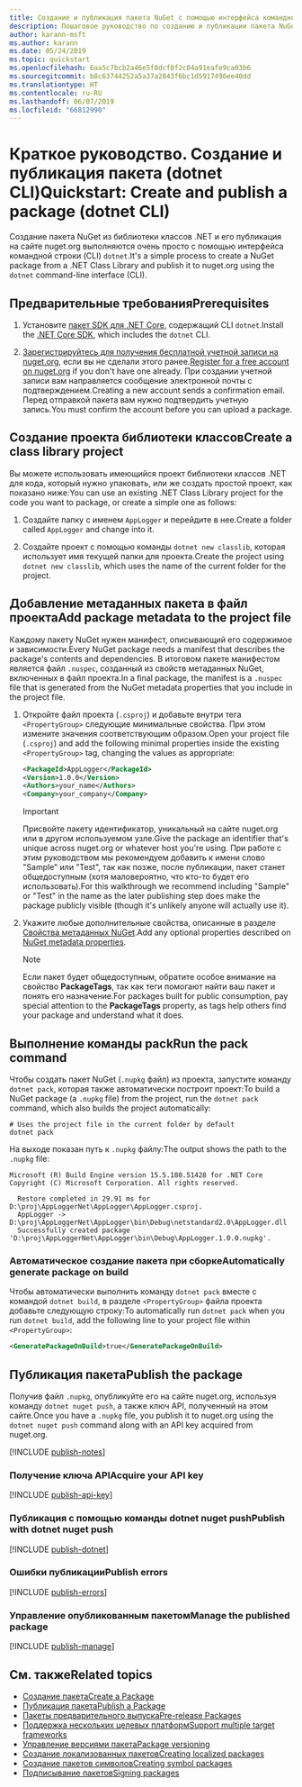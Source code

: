 ```yaml
---
title: Создание и публикация пакета NuGet с помощью интерфейса командной строки dotnet
description: Пошаговое руководство по созданию и публикации пакета NuGet с помощью .NET Core CLI — dotnet.
author: karann-msft
ms.author: karann
ms.date: 05/24/2019
ms.topic: quickstart
ms.openlocfilehash: 6aa5c7bcb2a46e5f8dcf8f2c04a91eafe9ca03b6
ms.sourcegitcommit: b8c63744252a5a37a2843f6bc1d5917496ee40dd
ms.translationtype: HT
ms.contentlocale: ru-RU
ms.lasthandoff: 06/07/2019
ms.locfileid: "66812990"
---
```

# <a name="quickstart-create-and-publish-a-package-dotnet-cli"></a><span data-ttu-id="7bae9-103">Краткое руководство. Создание и публикация пакета (dotnet CLI)</span><span class="sxs-lookup"><span data-stu-id="7bae9-103">Quickstart: Create and publish a package (dotnet CLI)</span></span>

<span data-ttu-id="7bae9-104">Создание пакета NuGet из библиотеки классов .NET и его публикация на сайте nuget.org выполняются очень просто с помощью интерфейса командной строки (CLI) `dotnet`.</span><span class="sxs-lookup"><span data-stu-id="7bae9-104">It's a simple process to create a NuGet package from a .NET Class Library and publish it to nuget.org using the `dotnet` command-line interface (CLI).</span></span>

## <a name="prerequisites"></a><span data-ttu-id="7bae9-105">Предварительные требования</span><span class="sxs-lookup"><span data-stu-id="7bae9-105">Prerequisites</span></span>

1. <span data-ttu-id="7bae9-106">Установите [пакет SDK для .NET Core](https://www.microsoft.com/net/download/), содержащий CLI `dotnet`.</span><span class="sxs-lookup"><span data-stu-id="7bae9-106">Install the [.NET Core SDK](https://www.microsoft.com/net/download/), which includes the `dotnet` CLI.</span></span>

1. <span data-ttu-id="7bae9-107">[Зарегистрируйтесь для получения бесплатной учетной записи на nuget.org](https://www.nuget.org/users/account/LogOn?returnUrl=%2F), если вы не сделали этого ранее.</span><span class="sxs-lookup"><span data-stu-id="7bae9-107">[Register for a free account on nuget.org](https://www.nuget.org/users/account/LogOn?returnUrl=%2F) if you don't have one already.</span></span> <span data-ttu-id="7bae9-108">При создании учетной записи вам направляется сообщение электронной почты с подтверждением.</span><span class="sxs-lookup"><span data-stu-id="7bae9-108">Creating a new account sends a confirmation email.</span></span> <span data-ttu-id="7bae9-109">Перед отправкой пакета вам нужно подтвердить учетную запись.</span><span class="sxs-lookup"><span data-stu-id="7bae9-109">You must confirm the account before you can upload a package.</span></span>

## <a name="create-a-class-library-project"></a><span data-ttu-id="7bae9-110">Создание проекта библиотеки классов</span><span class="sxs-lookup"><span data-stu-id="7bae9-110">Create a class library project</span></span>

<span data-ttu-id="7bae9-111">Вы можете использовать имеющийся проект библиотеки классов .NET для кода, который нужно упаковать, или же создать простой проект, как показано ниже:</span><span class="sxs-lookup"><span data-stu-id="7bae9-111">You can use an existing .NET Class Library project for the code you want to package, or create a simple one as follows:</span></span>

1. <span data-ttu-id="7bae9-112">Создайте папку с именем `AppLogger` и перейдите в нее.</span><span class="sxs-lookup"><span data-stu-id="7bae9-112">Create a folder called `AppLogger` and change into it.</span></span>

1. <span data-ttu-id="7bae9-113">Создайте проект с помощью команды `dotnet new classlib`, которая использует имя текущей папки для проекта.</span><span class="sxs-lookup"><span data-stu-id="7bae9-113">Create the project using `dotnet new classlib`, which uses the name of the current folder for the project.</span></span>

## <a name="add-package-metadata-to-the-project-file"></a><span data-ttu-id="7bae9-114">Добавление метаданных пакета в файл проекта</span><span class="sxs-lookup"><span data-stu-id="7bae9-114">Add package metadata to the project file</span></span>

<span data-ttu-id="7bae9-115">Каждому пакету NuGet нужен манифест, описывающий его содержимое и зависимости.</span><span class="sxs-lookup"><span data-stu-id="7bae9-115">Every NuGet package needs a manifest that describes the package's contents and dependencies.</span></span> <span data-ttu-id="7bae9-116">В итоговом пакете манифестом является файл `.nuspec`, созданный из свойств метаданных NuGet, включенных в файл проекта.</span><span class="sxs-lookup"><span data-stu-id="7bae9-116">In a final package, the manifest is a `.nuspec` file that is generated from the NuGet metadata properties that you include in the project file.</span></span>

1. <span data-ttu-id="7bae9-117">Откройте файл проекта (`.csproj`) и добавьте внутри тега `<PropertyGroup>` следующие минимальные свойства. При этом измените значения соответствующим образом.</span><span class="sxs-lookup"><span data-stu-id="7bae9-117">Open your project file (`.csproj`) and add the following minimal properties inside the existing `<PropertyGroup>` tag, changing the values as appropriate:</span></span>

    ```xml
    <PackageId>AppLogger</PackageId>
    <Version>1.0.0</Version>
    <Authors>your_name</Authors>
    <Company>your_company</Company>
    ```

    > [!Important]
    > <span data-ttu-id="7bae9-118">Присвойте пакету идентификатор, уникальный на сайте nuget.org или в другом используемом узле.</span><span class="sxs-lookup"><span data-stu-id="7bae9-118">Give the package an identifier that's unique across nuget.org or whatever host you're using.</span></span> <span data-ttu-id="7bae9-119">При работе с этим руководством мы рекомендуем добавить к имени слово "Sample" или "Test", так как позже, после публикации, пакет станет общедоступным (хотя маловероятно, что кто-то будет его использовать).</span><span class="sxs-lookup"><span data-stu-id="7bae9-119">For this walkthrough we recommend including "Sample" or "Test" in the name as the later publishing step does make the package publicly visible (though it's unlikely anyone will actually use it).</span></span>

1. <span data-ttu-id="7bae9-120">Укажите любые дополнительные свойства, описанные в разделе [Свойства метаданных NuGet](/dotnet/core/tools/csproj#nuget-metadata-properties).</span><span class="sxs-lookup"><span data-stu-id="7bae9-120">Add any optional properties described on [NuGet metadata properties](/dotnet/core/tools/csproj#nuget-metadata-properties).</span></span>

    > [!Note]
    > <span data-ttu-id="7bae9-121">Если пакет будет общедоступным, обратите особое внимание на свойство **PackageTags**, так как теги помогают найти ваш пакет и понять его назначение.</span><span class="sxs-lookup"><span data-stu-id="7bae9-121">For packages built for public consumption, pay special attention to the **PackageTags** property, as tags help others find your package and understand what it does.</span></span>

## <a name="run-the-pack-command"></a><span data-ttu-id="7bae9-122">Выполнение команды pack</span><span class="sxs-lookup"><span data-stu-id="7bae9-122">Run the pack command</span></span>

<span data-ttu-id="7bae9-123">Чтобы создать пакет NuGet (`.nupkg` файл) из проекта, запустите команду `dotnet pack`, которая также автоматически построит проект:</span><span class="sxs-lookup"><span data-stu-id="7bae9-123">To build a NuGet package (a `.nupkg` file) from the project, run the `dotnet pack` command, which also builds the project automatically:</span></span>

```cli
# Uses the project file in the current folder by default
dotnet pack
```

<span data-ttu-id="7bae9-124">На выходе показан путь к `.nupkg` файлу:</span><span class="sxs-lookup"><span data-stu-id="7bae9-124">The output shows the path to the `.nupkg` file:</span></span>

```output
Microsoft (R) Build Engine version 15.5.180.51428 for .NET Core
Copyright (C) Microsoft Corporation. All rights reserved.

  Restore completed in 29.91 ms for D:\proj\AppLoggerNet\AppLogger\AppLogger.csproj.
  AppLogger -> D:\proj\AppLoggerNet\AppLogger\bin\Debug\netstandard2.0\AppLogger.dll
  Successfully created package 'D:\proj\AppLoggerNet\AppLogger\bin\Debug\AppLogger.1.0.0.nupkg'.
```

### <a name="automatically-generate-package-on-build"></a><span data-ttu-id="7bae9-125">Автоматическое создание пакета при сборке</span><span class="sxs-lookup"><span data-stu-id="7bae9-125">Automatically generate package on build</span></span>

<span data-ttu-id="7bae9-126">Чтобы автоматически выполнить команду `dotnet pack` вместе с командой `dotnet build`, в разделе `<PropertyGroup>` файла проекта добавьте следующую строку:</span><span class="sxs-lookup"><span data-stu-id="7bae9-126">To automatically run `dotnet pack` when you run `dotnet build`, add the following line to your project file within `<PropertyGroup>`:</span></span>

```xml
<GeneratePackageOnBuild>true</GeneratePackageOnBuild>
```

## <a name="publish-the-package"></a><span data-ttu-id="7bae9-127">Публикация пакета</span><span class="sxs-lookup"><span data-stu-id="7bae9-127">Publish the package</span></span>

<span data-ttu-id="7bae9-128">Получив файл `.nupkg`, опубликуйте его на сайте nuget.org, используя команду `dotnet nuget push`, а также ключ API, полученный на этом сайте.</span><span class="sxs-lookup"><span data-stu-id="7bae9-128">Once you have a `.nupkg` file, you publish it to nuget.org using the `dotnet nuget push` command along with an API key acquired from nuget.org.</span></span>

[!INCLUDE [publish-notes](includes/publish-notes.md)]

### <a name="acquire-your-api-key"></a><span data-ttu-id="7bae9-129">Получение ключа API</span><span class="sxs-lookup"><span data-stu-id="7bae9-129">Acquire your API key</span></span>

[!INCLUDE [publish-api-key](includes/publish-api-key.md)]

### <a name="publish-with-dotnet-nuget-push"></a><span data-ttu-id="7bae9-130">Публикация с помощью команды dotnet nuget push</span><span class="sxs-lookup"><span data-stu-id="7bae9-130">Publish with dotnet nuget push</span></span>

[!INCLUDE [publish-dotnet](includes/publish-dotnet.md)]

### <a name="publish-errors"></a><span data-ttu-id="7bae9-131">Ошибки публикации</span><span class="sxs-lookup"><span data-stu-id="7bae9-131">Publish errors</span></span>

[!INCLUDE [publish-errors](includes/publish-errors.md)]

### <a name="manage-the-published-package"></a><span data-ttu-id="7bae9-132">Управление опубликованным пакетом</span><span class="sxs-lookup"><span data-stu-id="7bae9-132">Manage the published package</span></span>

[!INCLUDE [publish-manage](includes/publish-manage.md)]

## <a name="related-topics"></a><span data-ttu-id="7bae9-133">См. также</span><span class="sxs-lookup"><span data-stu-id="7bae9-133">Related topics</span></span>

- [<span data-ttu-id="7bae9-134">Создание пакета</span><span class="sxs-lookup"><span data-stu-id="7bae9-134">Create a Package</span></span>](../create-packages/creating-a-package.md)
- [<span data-ttu-id="7bae9-135">Публикация пакета</span><span class="sxs-lookup"><span data-stu-id="7bae9-135">Publish a Package</span></span>](../create-packages/publish-a-package.md)
- [<span data-ttu-id="7bae9-136">Пакеты предварительного выпуска</span><span class="sxs-lookup"><span data-stu-id="7bae9-136">Pre-release Packages</span></span>](../create-packages/Prerelease-Packages.md)
- [<span data-ttu-id="7bae9-137">Поддержка нескольких целевых платформ</span><span class="sxs-lookup"><span data-stu-id="7bae9-137">Support multiple target frameworks</span></span>](../create-packages/supporting-multiple-target-frameworks.md)
- [<span data-ttu-id="7bae9-138">Управление версиями пакета</span><span class="sxs-lookup"><span data-stu-id="7bae9-138">Package versioning</span></span>](../reference/package-versioning.md)
- [<span data-ttu-id="7bae9-139">Создание локализованных пакетов</span><span class="sxs-lookup"><span data-stu-id="7bae9-139">Creating localized packages</span></span>](../create-packages/creating-localized-packages.md)
- [<span data-ttu-id="7bae9-140">Создание пакетов символов</span><span class="sxs-lookup"><span data-stu-id="7bae9-140">Creating symbol packages</span></span>](../create-packages/symbol-packages-snupkg.md)
- [<span data-ttu-id="7bae9-141">Подписывание пакетов</span><span class="sxs-lookup"><span data-stu-id="7bae9-141">Signing packages</span></span>](../create-packages/Sign-a-package.md)
